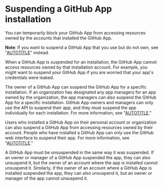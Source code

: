 # Suspending a GitHub App installation

You can temporarily block your GitHub App from accessing resources owned by the accounts that installed the GitHub App.

<div class="ghd-spotlight ghd-spotlight-note border rounded-1 my-3 p-3 f5 color-border-accent-emphasis color-bg-accent">

**Note**: If you want to suspend a GitHub App that you use but do not own, see "[AUTOTITLE](/apps/using-github-apps/reviewing-and-modifying-installed-github-apps#blocking-access)" instead.

</div>

When a GitHub App is suspended for an installation, the GitHub App cannot access resources owned by that installation account. For example, you might want to suspend your GitHub App if you are worried that your app's credentials were leaked.

The owner of a GitHub App can suspend the GitHub App for a specific installation. If an organization has designated any app managers for an app owned by the organization, the app managers can also suspend the GitHub App for a specific installation. GitHub App owners and managers can only use the API to suspend their app, and they must suspend the app individually for each installation. For more information, see "[AUTOTITLE](/rest/apps/apps#suspend-an-app-installation)."

Users who installed a GitHub App on their personal account or organization can also suspend a GitHub App from accessing resources owned by their account. People who have installed a GitHub App can only use the GitHub web interface to suspend their app. For more information, see "[AUTOTITLE](/apps/using-github-apps/reviewing-and-modifying-installed-github-apps)."

A GitHub App must be unsuspended in the same way it was suspended. If an owner or manager of a GitHub App suspended the app, they can also unsuspend it, but the owner of an account where the app is installed cannot unsuspend it. Similarly, if the owner of an account where a GitHub App is installed suspended the app, they can also unsuspend it, but an owner or manager of the app cannot unsuspend it.
